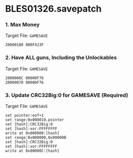# BLES01326.savepatch

### 1. Max Money

Target File: `GAMESAVE`

```
20000188 000F423F
```

### 2. Have ALL guns, Including the Unlockables

Target File: `GAMESAVE`

```
2000006C 00000F76
20000070 00000F76
```

### 3. Update CRC32Big:0 for GAMESAVE (Required)

Target File: `GAMESAVE`

```
set pointer:eof+1
set range:0x000010,pointer
set [hash]:CRC32Big:0
set [hash]:xor:FFFFFFFF
write at 0x000008:[hash]
set range:0x000000,0x00000B
set [hash]:CRC32Big:0
set [hash]:xor:FFFFFFFF
write at 0x00000C:[hash]
```

